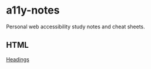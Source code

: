 # a11y-notes
Personal web accessibility study notes and cheat sheets.

## HTML

[Headings](./html/headings.md)
